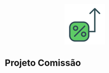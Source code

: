 <p align="center">
<img src="https://github.com/MatheusFranciscone/projeto-comissao/blob/master/comissao.png">
</p>

# Projeto Comissão
 
